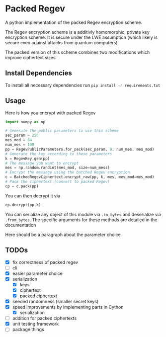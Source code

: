 # Packed Regev

A python implementation of the packed Regev encryption scheme.

The Regev encryption scheme is a additivly homomorphic, private key encryption scheme.
It is secure under the LWE assumption (which likely is secure even against attacks from quantum computers).

The packed version of this scheme combines two modifications which improve ciphertext sizes.

## Install Dependencies

To install all necessary dependencies run
``` pip install -r requirements.txt ```

## Usage

Here is how you encrypt with packed Regev

``` python
import numpy as np

# Generate the public parameters to use this scheme
sec_param = 256
mes_mod = 64
num_mes = 100
pp = RegevPublicParameters.for_pack(sec_param, 0, num_mes, mes_mod)
# Generate the key according to these parameters
k = RegevKey.gen(pp)
# The message you want to encrypt
mes = np.random.randint(mes_mod, size=num_mess)
# Encrypt the message using the batched Regev encryption
c = BatchedRegevCiphertext.encrypt_raw(pp, k, mes, mes_mod=mes_mod)
# Pack the ciphertext (convert to packed Regev)
cp = c.pack(pp)
```

You can then decrypt it via

``` python
cp.decrypt(pp,k)
```

You can serialize any object of this module via `.to_bytes` and deserialize via `.from_bytes`.
The specific arguments for these methods are detailed in the documentation

Here should be a paragraph about the parameter choice

## TODOs

- [x] fix correctness of packed regev
- [ ] cli
- [x] easier parameter choice
- [x] serialization
  - [x] keys
  - [x] ciphertext
  - [x] packed ciphertext
- [x] seeded randomness (smaller secret keys)
- [x] speed improvements by implementing parts in Cython
  - [x] serialization
- [ ] addition for packed ciphertexts
- [x] unit testing framework
- [ ] package things
